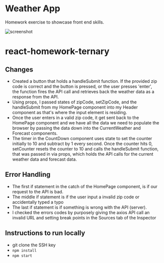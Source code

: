 # Weather App

Homework exercise to showcase front end skills.

![screenshot](./public/images/gif1.gif)
# react-homework-ternary
## Changes
- Created a button that holds a handleSubmit function. If the provided zip code is correct and the button is pressed, or the user presses 'enter', the function fires the API call and retrieves back the weather data as a response from the API.
- Using props, I passed states of zipCode, setZipCode, and the handleSubmit from my HomePage component into my Header component as that's where the input element is residing.
- Once the user enters in a valid zip code, it get sent back to the HomePage component and we have all the data we need to populate the browser by passing the data down into the CurrentWeather and Forecast components.
- The timer in the CountDown component uses state to set the counter initially to 10 and subtract by 1 every second. Once the counter hits 0, setCounter resets the counter to 10 and calls the handleSubmit function, that was passed in via props, which holds the API calls for the current weather data and forecast data.

## Error Handling
- The first if statement in the catch of the HomePage component, is if our request to the API is bad.
- The middle if statement is if the user input a invalid zip code or accidentally typed a typo
- The last if statement is if something is wrong with the API (server).
- I checked the errors codes by purposely giving the axios API call an invalid URL and setting break points in the Sources tab of the Inspector

## Instructions to run locally
- git clone the SSH key
- ```npm install```
- ```npm start```
